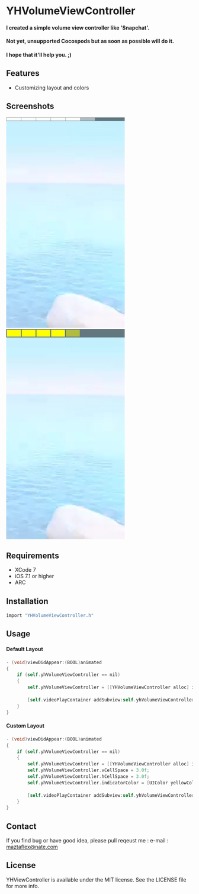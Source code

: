 YHVolumeViewController
=======================
#### I created a simple volume view controller like 'Snapchat'.
#### Not yet, unsupported Cocospods but as soon as possible will do it.
#### I hope that it'll help you. ;)

## Features
- Customizing layout and colors

## Screenshots
![screen shot1](https://github.com/maztaflex/YHVolumeViewController/blob/master/Assets/screenshot_00.jpg)
![screen shot2](https://github.com/maztaflex/YHVolumeViewController/blob/master/Assets/screenshot_01.jpg)

## Requirements
- XCode 7
- iOS 7.1 or higher
- ARC

## Installation
```Objective-C
import "YHVolumeViewController.h"
```

## Usage
#### Default Layout 
```Objective-C
- (void)viewDidAppear:(BOOL)animated
{
    if (self.yhVolumeViewController == nil)
    {
        self.yhVolumeViewController = [[YHVolumeViewController alloc] init];

        [self.videoPlayContainer addSubview:self.yhVolumeViewController.view];
    }
}
```

#### Custom Layout 
```Objective-C
- (void)viewDidAppear:(BOOL)animated
{
    if (self.yhVolumeViewController == nil)
    {
        self.yhVolumeViewController = [[YHVolumeViewController alloc] initWithFrame:CGRectMake(0.0f, 0.0f, 414, 30.0f)];
        self.yhVolumeViewController.vCellSpace = 3.0f;
        self.yhVolumeViewController.hCellSpace = 3.0f;
        self.yhVolumeViewController.indicatorColor = [UIColor yellowColor];
        
        [self.videoPlayContainer addSubview:self.yhVolumeViewController.view];
    }
}
```
## Contact
If you find bug or have good idea, please pull reqeust me :
e-mail : maztaflex@nate.com

## License
YHViewController is available under the MIT license. See the LICENSE file for more info.


